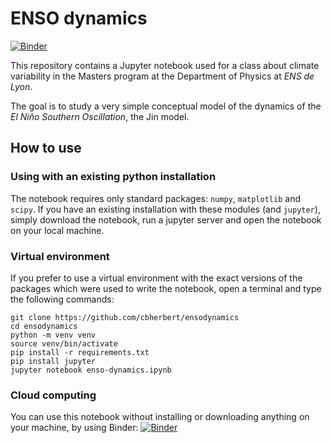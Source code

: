 # ENSO dynamics

[![Binder](https://mybinder.org/badge_logo.svg)](https://mybinder.org/v2/gh/cbherbert/ensodynamics/HEAD)

This repository contains a Jupyter notebook used for a class about climate variability in the Masters program at the Department of Physics at *ENS de Lyon*.

The goal is to study a very simple conceptual model of the dynamics of the *El Niño Southern Oscillation*, the Jin model.

## How to use

### Using with an existing python installation

The notebook requires only standard packages: `numpy`, `matplotlib` and `scipy`.
If you have an existing installation with these modules (and `jupyter`), simply download the notebook, run a jupyter server and open the notebook on your local machine.

### Virtual environment

If you prefer to use a virtual environment with the exact versions of the packages which were used to write the notebook, open a terminal and type the following commands:

```
git clone https://github.com/cbherbert/ensodynamics
cd ensodynamics
python -m venv venv
source venv/bin/activate
pip install -r requirements.txt
pip install jupyter
jupyter notebook enso-dynamics.ipynb
```

### Cloud computing

You can use this notebook without installing or downloading anything on your machine, by using Binder: [![Binder](https://mybinder.org/badge_logo.svg)](https://mybinder.org/v2/gh/cbherbert/ensodynamics/HEAD)
